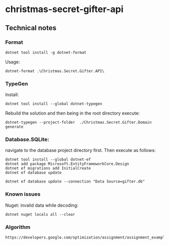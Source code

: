 # christmas-secret-gifter-api
## Technical notes
### Format
```
dotnet tool install -g dotnet-format
```
Usage:
```
dotnet-format .\Christmas.Secret.Gifter.API\
```

### TypeGen
Install: 
``` 
dotnet tool install --global dotnet-typegen
```
Rebuild the solution and then being in the root directory execute:
```
dotnet-typegen --project-folder  ./Christmas.Secret.Gifter.Domain generate
```
### Database.SQLite:
navigate to the database project directory first.
Then execute as follows:
```
dotnet tool install --global dotnet-ef
dotnet add package Microsoft.EntityFrameworkCore.Design
dotnet ef migrations add InitialCreate
dotnet ef database update

dotnet ef database update --connection "Data Source=gifter.db"
```

### Known issues
Nuget: invalid data while decoding:
```
dotnet nuget locals all --clear
```

### Algorithm
```
https://developers.google.com/optimization/assignment/assignment_example
```
